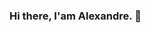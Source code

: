 ### Hi there, I'am Alexandre. 👋

<!--
**alexandreponte1/alexandreponte1** is a ✨ _special_ ✨ repository because its `README.md` (this file) appears on your GitHub profile.

Here are some ideas to get you started:

- 🔭 I’m currently working on new stuffs.
- 🌱 I’m currently learning terraform, python, Devops, cloud and some other things.
- 👯 I’m looking to collaborate on ...
- 🤔 I’m looking for help with ...
- 💬 Ask me about ...
- 📫 How to reach me:[linkedin](https://www.linkedin.com/in/alexandre-soares-ponte-08262624/), or [twitter](https://twitter.com/asponte1)
- 😄 Pronouns: ...
- ⚡ Fun fact: ...
-->
